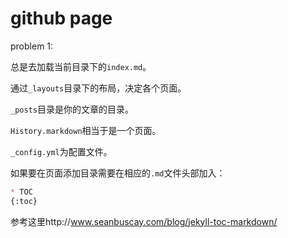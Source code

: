 # github page

problem 1:

总是去加载当前目录下的`index.md`。

通过`_layouts`目录下的布局，决定各个页面。

`_posts`目录是你的文章的目录。

`History.markdown`相当于是一个页面。

`_config.yml`为配置文件。

如果要在页面添加目录需要在相应的`.md`文件头部加入：

```markdown
* TOC
{:toc}
```

参考这里http://www.seanbuscay.com/blog/jekyll-toc-markdown/

